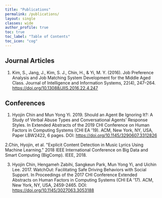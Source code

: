 ```yaml
---
title: "Publications"
permalink: /publications/
layout: single
classes: wide
author_profile: true
toc: true
toc_label: "Table of Contents"
toc_icon: "cog"
---
```


## Journal Articles
1. Kim, S., Jang, J., Kim, S. J., Chin, H., & Yi, M. Y. (2016). Job Preference Analysis and Job Matching System Development for the Middle Aged Class. Journal of Intelligence and Information Systems, 22(4), 247–264. https://doi.org/10.13088/JIIS.2016.22.4.247


## Conferences
1. Hyojin Chin and Mun Yong Yi. 2019. Should an Agent Be Ignoring It?: A Study of Verbal Abuse Types and Conversational Agents' Response Styles. In Extended Abstracts of the 2019 CHI Conference on Human Factors in Computing Systems (CHI EA '19). ACM, New York, NY, USA, Paper LBW2422, 6 pages. DOI: https://doi.org/10.1145/3290607.3312826

2.Chin, Hyojin, et al. "Explicit Content Detection in Music Lyrics Using Machine Learning." 2018 IEEE International Conference on Big Data and Smart Computing (BigComp). IEEE, 2018.

3. Hyojin Chin, Hengameh Zabihi, Sangkeun Park, Mun Yong Yi, and Uichin Lee. 2017. WatchOut: Facilitating Safe Driving Behaviors with Social Support. In Proceedings of the 2017 CHI Conference Extended Abstracts on Human Factors in Computing Systems (CHI EA '17). ACM, New York, NY, USA, 2459-2465. DOI: https://doi.org/10.1145/3027063.3053188
